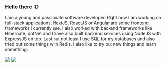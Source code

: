 ### Hello there :D

I am a young and passionate software developer. Right now I am working on full-stack applications. NextJS, ReactJS or Angular are some frontend frameworks i currently use. I also worked with backend frameworks like Hibernate, dotNet and I have also built backend services using NodeJS with ExpressJS on top. Last but not least I use SQL for my databases and also tried out some things with Redis. I also like to try out new things and learn something.

  <img align="center" src="https://github-readme-stats.vercel.app/api?username=yolofanhd&count_private=true&show_icons=true" />
  <img align="center" src="https://github-readme-stats.vercel.app/api/wakatime?username=yolofanhd&langs_count=8" />
